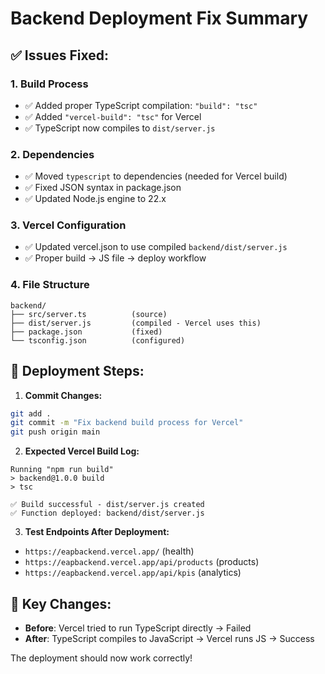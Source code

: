 # Backend Deployment Fix Summary

## ✅ Issues Fixed:

### 1. **Build Process**
- ✅ Added proper TypeScript compilation: `"build": "tsc"`
- ✅ Added `"vercel-build": "tsc"` for Vercel
- ✅ TypeScript now compiles to `dist/server.js`

### 2. **Dependencies**  
- ✅ Moved `typescript` to dependencies (needed for Vercel build)
- ✅ Fixed JSON syntax in package.json
- ✅ Updated Node.js engine to 22.x

### 3. **Vercel Configuration**
- ✅ Updated vercel.json to use compiled `backend/dist/server.js` 
- ✅ Proper build → JS file → deploy workflow

### 4. **File Structure**
```
backend/
├── src/server.ts          (source)
├── dist/server.js         (compiled - Vercel uses this)
├── package.json           (fixed)
└── tsconfig.json          (configured)
```

## 🚀 **Deployment Steps:**

1. **Commit Changes:**
```bash
git add .
git commit -m "Fix backend build process for Vercel"
git push origin main
```

2. **Expected Vercel Build Log:**
```
Running "npm run build"
> backend@1.0.0 build  
> tsc

✅ Build successful - dist/server.js created
✅ Function deployed: backend/dist/server.js
```

3. **Test Endpoints After Deployment:**
- `https://eapbackend.vercel.app/` (health)
- `https://eapbackend.vercel.app/api/products` (products)
- `https://eapbackend.vercel.app/api/kpis` (analytics)

## 🎯 **Key Changes:**
- **Before**: Vercel tried to run TypeScript directly → Failed
- **After**: TypeScript compiles to JavaScript → Vercel runs JS → Success

The deployment should now work correctly!
